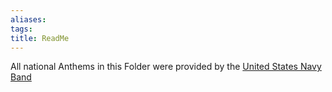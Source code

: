 ```yaml
---
aliases: 
tags: 
title: ReadMe
---
```

All national Anthems in this Folder were provided by the [United States Navy Band](https://www.navyband.navy.mil/media/ceremonial) 


